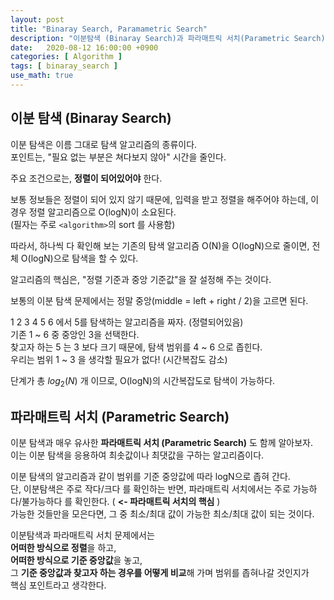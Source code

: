 ```yaml
---
layout: post
title: "Binaray Search, Paramametric Search"
description: "이분탐색 (Binaray Search)과 파라매트릭 서치(Parametric Search)"
date:   2020-08-12 16:00:00 +0900
categories: [ Algorithm ]
tags: [ binaray_search ]
use_math: true
---
```


## 이분 탐색 (Binaray Search)
이분 탐색은 이름 그대로 탐색 알고리즘의 종류이다.  
포인트는, "필요 없는 부분은 쳐다보지 않아" 시간을 줄인다.

주요 조건으로는, **정렬이 되어있어야** 한다.

보통 정보들은 정렬이 되어 있지 않기 때문에, 입력을 받고 정렬을 해주어야 하는데, 이 경우 정렬 알고리즘으로 O(logN)이 소요된다.  
(필자는 주로 `<algorithm>`의 sort 를 사용함)

따라서, 하나씩 다 확인해 보는 기존의 탐색 알고리즘 O(N)을 O(logN)으로 줄이면,
전체 O(logN)으로 탐색을 할 수 있다.

알고리즘의 핵심은, "정렬 기준과 중앙 기준값"을 잘 설정해 주는 것이다.

보통의 이분 탐색 문제에서는 정말 중앙(middle = left + right / 2)을 고르면 된다.

1 2 3 4 5 6 에서 5를 탐색하는 알고리즘을 짜자. (정렬되어있음)  
기존 1 ~ 6 중 중앙인 3을 선택한다.  
찾고자 하는 5 는 3 보다 크기 때문에, 탐색 범위를 4 ~ 6 으로 좁힌다.  
우리는 범위 1 ~ 3 을 생각할 필요가 없다! (시간복잡도 감소)

단계가 총 $log_2(N)$ 개 이므로, O(logN)의 시간복잡도로 탐색이 가능하다.

## 파라매트릭 서치 (Parametric Search)
이분 탐색과 매우 유사한 **파라매트릭 서치 (Parametric Search)** 도 함께 알아보자.  
이는 이분 탐색을 응용하여 최솟값이나 최댓값을 구하는 알고리즘이다.

이분 탐색의 알고리즘과 같이 범위를 기준 중앙값에 따라 logN으로 좁혀 간다.  
단, 이분탐색은 주로 작다/크다 를 확인하는 반면, 파라매트릭 서치에서는 주로 가능하다/불가능하다 를 확인한다. ( **<- 파라매트릭 서치의 핵심** )  
가능한 것들만을 모은다면, 그 중 최소/최대 값이 가능한 최소/최대 값이 되는 것이다.

이분탐색과 파라매트릭 서치 문제에서는  
**어떠한 방식으로 정렬**을 하고,  
**어떠한 방식으로 기준 중앙값**을 놓고,  
그 **기준 중앙값과 찾고자 하는 경우를 어떻게 비교**해 가며 범위를 좁혀나갈 것인지가  
핵심 포인트라고 생각한다.